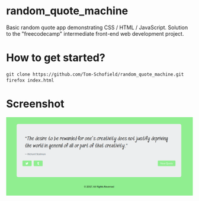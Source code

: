 # random_quote_machine
Basic random quote app demonstrating CSS / HTML / JavaScript. Solution to the "freecodecamp" intermediate front-end web development project.
# How to get started?
```
git clone https://github.com/Tom-Schofield/random_quote_machine.git
firefox index.html
```
# Screenshot
![alt text](./index.png?raw=true "Screenshot")
